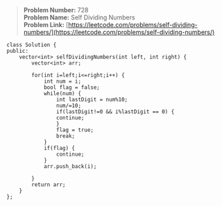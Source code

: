 > **Problem Number:** 728 <br>
> **Problem Name:** Self Dividing Numbers <br>
> **Problem Link:** [https://leetcode.com/problems/self-dividing-numbers/](https://leetcode.com/problems/self-dividing-numbers/) <br>

    class Solution {
    public:
        vector<int> selfDividingNumbers(int left, int right) {
            vector<int> arr;

            for(int i=left;i<=right;i++) {
                int num = i;
                bool flag = false;
                while(num) {
                    int lastDigit = num%10;
                    num/=10;
                    if(lastDigit!=0 && i%lastDigit == 0) {
                    continue; 
                    }
                    flag = true;
                    break;
                }
                if(flag) {
                    continue;
                }
                arr.push_back(i);

            }
            return arr;
        }
    };